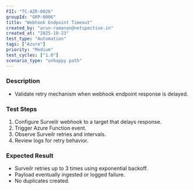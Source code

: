 ```yaml
---
FII: "TC-AZR-0026"
groupId: "GRP-0006"
title: "Webhook Endpoint Timeout"
created_by: "arun-ramanan@netspective.in"
created_at: "2025-10-23"
test_type: "Automation"
tags: ["Azure"]
priority: "Medium"
test_cycles: ["1.0"]
scenario_type: "unhappy path"
---
```

### Description
- Validate retry mechanism when webhook endpoint response is delayed.

### Test Steps
1. Configure Surveilr webhook to a target that delays response.  
2. Trigger Azure Function event.  
3. Observe Surveilr retries and intervals.  
4. Review logs for retry behavior.

### Expected Result
- Surveilr retries up to 3 times using exponential backoff.  
- Payload eventually ingested or logged failure.  
- No duplicates created.

